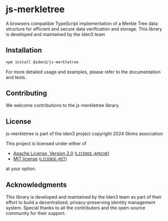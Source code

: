 # js-merkletree

A browsers compatible TypeScript implementation of a Merkle Tree data structure for efficient and secure data verification and storage. This library is developed and maintained by the Iden3 team

## Installation

```bash
npm install @iden3/js-merkletree
```

For more detailed usage and examples, please refer to the documentation and tests.

## Contributing

We welcome contributions to the js-merkletree library.

## License

js-merkletree is part of the iden3 project copyright 2024 0kims association

This project is licensed under either of

- [Apache License, Version 2.0](https://www.apache.org/licenses/LICENSE-2.0) ([`LICENSE-APACHE`](LICENSE-APACHE))
- [MIT license](https://opensource.org/licenses/MIT) ([`LICENSE-MIT`](LICENSE-MIT))

at your option.

## Acknowledgments

This library is developed and maintained by the Iden3 team as part of their effort to build a decentralized, privacy-preserving identity management system. Special thanks to all the contributors and the open-source community for their support.
